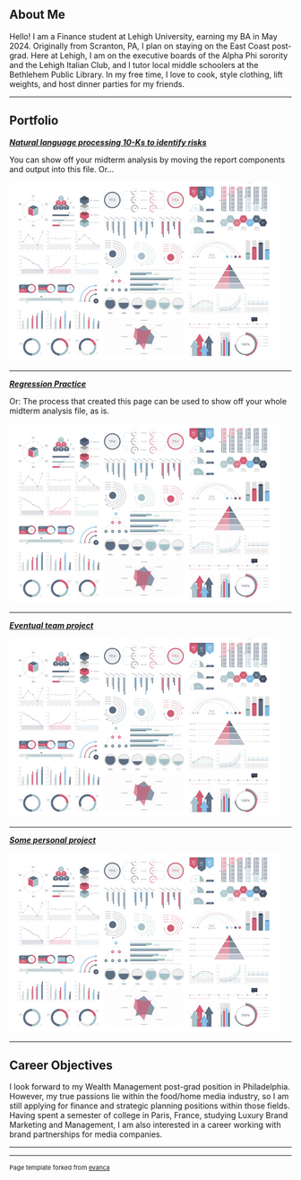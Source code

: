 ## About Me

Hello! I am a Finance student at Lehigh University, earning my BA in May 2024. Originally from Scranton, PA, I plan on staying on the East Coast post-grad. Here at Lehigh, I am on the executive boards of the Alpha Phi sorority and the Lehigh Italian Club, and I tutor local middle schoolers at the Bethlehem Public Library. In my free time, I love to cook, style clothing, lift weights, and host dinner parties for my friends.

<!-- Upload your own photo and change the path -->

---

## Portfolio

<!-- You can link to other websites, PDFs in this repo, and other pages in this repo -->

_**[Natural language processing 10-Ks to identify risks](midterm_summary)**_

You can show off your midterm analysis by moving the report components and output into this file. Or...

<img src="images/dummy_thumbnail.jpg?raw=true"/>

---

_**[Regression Practice](Regression_practice)**_

Or: The process that created this page can be used to show off your whole midterm analysis file, as is.

<img src="images/dummy_thumbnail.jpg?raw=true"/>

---

_**[Eventual team project](https://donbowen.github.io/teamproject/)**_

<img src="images/dummy_thumbnail.jpg?raw=true"/>

---

_**[Some personal project](/pdf/sample_presentation.pdf)**_

<img src="images/dummy_thumbnail.jpg?raw=true"/>

---

## Career Objectives

I look forward to my Wealth Management post-grad position in Philadelphia. However, my true passions lie within the food/home media industry, so I am still applying for finance and strategic planning positions within those fields. Having spent a semester of college in Paris, France, studying Luxury Brand Marketing and Management, I am also interested in a career working with brand partnerships for media companies. 

---

---
<p style="font-size:11px">Page template forked from <a href="https://github.com/evanca/quick-portfolio">evanca</a></p>
<!-- Remove above link if you don't want to attibute -->
